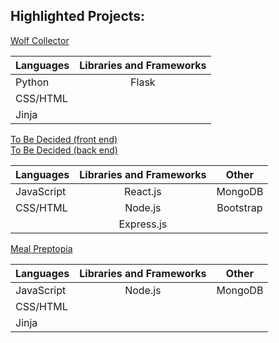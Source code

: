 ## Highlighted Projects:<br/>
[Wolf Collector](https://github.com/wolfsige/wolf_collector_mk2 "Wolf Collector")

| Languages     | Libraries and Frameworks    |
| ------------- |:-------------:|
| Python        | Flask         |
| CSS/HTML      |       |
| Jinja         |       |

[To Be Decided (front end)](https://github.com/wolfsige/to-be-decided-front-end "To Be Decided")<br/>
[To Be Decided (back end)](https://github.com/wolfsige/to-be-decided-back-end "To Be Decided")

| Languages     | Libraries and Frameworks    | Other |
| ------------- |:-------------:|:--------:|
| JavaScript    | React.js | MongoDB |
| CSS/HTML      | Node.js | Bootstrap |
|               | Express.js |  |

[Meal Preptopia](https://github.com/wolfsige/meal-preptopia-mk2 "Meal Preptopia")

| Languages     | Libraries and Frameworks    |  Other |
| ------------- |:-------------:|:--------:|
| JavaScript    | Node.js | MongoDB | 
| CSS/HTML      |       |  |
| Jinja         |       |
